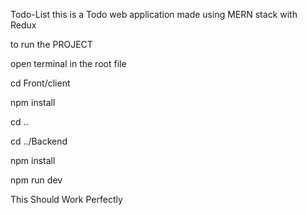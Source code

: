 Todo-List
this is a Todo web application made using MERN stack with Redux

to run the PROJECT

open terminal in the root file 

cd Front/client

npm install

cd ..

cd ../Backend

npm install

npm run dev

This Should Work Perfectly 

